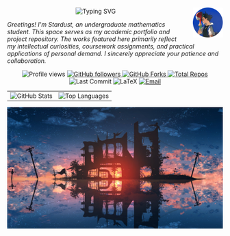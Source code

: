 <p align="center">
  <img
    src="https://readme-typing-svg.herokuapp.com?font=STXingkai&size=35&pause=1000&color=00D9F5&center=true&vCenter=true&width=800&height=70&lines=当你为错过太阳而哭泣的时候%2C你也要再错过群星了。"
    alt="Typing SVG"
  />
  <img src="images/avatar.jpg" width="70" height="70" align="right" style="margin-left: 20px;"/>
</p>

*<i>Greetings! I'm Stardust, an undergraduate mathematics student. This space serves as my academic portfolio and project repository. The works featured here primarily reflect my intellectual curiosities, coursework assignments, and practical applications of personal demand. I sincerely appreciate your patience and collaboration.</i>*

<p align="center">
  <!-- Profile Views -->
  <img src="https://komarev.com/ghpvc/?username=Stardust-math&label=Profile+Views&color=0e75b6&style=flat" alt="Profile views"/>

  <!-- Followers -->
  <a href="https://github.com/Stardust-math?tab=followers">
    <img src="https://img.shields.io/github/followers/Stardust-math?label=Followers&style=social" alt="GitHub followers"/>
  </a>

  <!-- Forks -->
  <a href="https://github.com/Stardust-math/repo/network/members">
  <img src="https://img.shields.io/github/forks/Stardust-math/Stardust-math.github.io?color=brightgreen&style=flat-square&logo=github" alt="GitHub Forks"/>
  </a>

  <!-- Repos -->
  <a href="https://github.com/Stardust-math?tab=repositories">
    <img src="https://img.shields.io/badge/dynamic/json?label=Repos&query=%24.public_repos&url=https://api.github.com/users/Stardust-math&style=flat&color=green" alt="Total Repos"/>
  </a>

  <!-- Last Commit -->
  <img src="https://img.shields.io/github/last-commit/Stardust-math/Stardust-math?style=flat-square&color=blueviolet" alt="Last Commit"/>

  <!-- LaTeX Badge -->
  <img src="https://img.shields.io/badge/LaTeX-008080?style=flat&logo=latex&logoColor=white" alt="LaTeX"/>
  
  <!-- Email -->
  <a href="mailto:stardust.math26@gmail.com">
    <img src="https://img.shields.io/badge/Email-Contact%20Me-D14836?style=flat&logo=gmail&logoColor=white" alt="Email"/>
  </a>
</p>

<table>
  <tr>
    <td>
      <img src="https://github-readme-stats.vercel.app/api?username=Stardust-math&show_icons=true&theme=transparent" alt="GitHub Stats" />
    </td>
    <td>
      <img src="https://github-readme-stats.vercel.app/api/top-langs/?username=Stardust-math&layout=donut&include_all_commits=true" alt="Top Languages" />
    </td>
  </tr>
</table>

![cover](images/cover.jpg)
